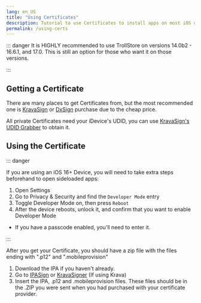 ```yaml
---
lang: en_US
title: "Using Certificates"
description: Tutorial to use Certificates to install apps on most iOS devices.
permalink: /using-certs
---
```

::: danger
It is HIGHLY recommended to use TrollStore on versions 14.0b2 - 16.6.1, and 17.0. This is still an option for those who want it on those versions.

:::

## Getting a Certificate

There are many places to get Certificates from, but the most recommended one is [KravaSign](https://kravasign.com/purchase) or [DxSign](https://dxsign.cc/purchase) purchase due to the cheap price.

All private Certificates need your iDevice's UDID, you can use [KravaSign's UDID Grabber](https://udid.kravasign.com/) to obtain it.


## Using the Certificate
::: danger

If you are using an iOS 16+ Device, you will need to take extra steps beforehand to open sideloaded apps:

1. Open Settings
1. Go to Privacy & Security and find the `Developer Mode` entry
1. Toggle Developer Mode on, then press `Reboot`
1. After the device reboots, unlock it, and confirm that you want to enable Developer Mode
  - If you have a passcode enabled, you'll need to enter it.

:::

After you get your Certificate, you should have a zip file with the files ending with ".p12" and ".mobileprovision"

1. Download the IPA if you haven't already.
2. Go to [IPASign](https://sign.ipasign.cc/) or [KravaSigner](https://sign.kravasign.com/) (If using Krava)
3. Insert the IPA, .p12 and .mobileprovision files. These files should be in the .ZIP you were sent when you had purchased with your certificate provider.
